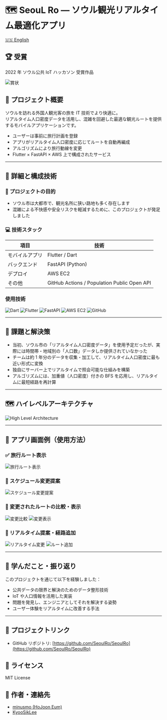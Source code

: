 # 🗺️ SeouL Ro — ソウル観光リアルタイム最適化アプリ

[🇺🇸 English](./README.md)

## 🏆 受賞

2022 年 ソウル公共 IoT ハッカソン 受賞作品

![賞状](./readme_assets/상장.jpg)

## 🧭 プロジェクト概要

ソウルを訪れる外国人観光客の旅を IT 技術でより快適に。  
リアルタイム人口密度データを活用し、混雑を回避した最適な観光ルートを提供するモバイルアプリケーションです。

- ユーザーは事前に旅行計画を登録
- アプリがリアルタイム人口密度に応じてルートを自動再編成
- アルゴリズムにより旅行動線を変更
- Flutter × FastAPI × AWS 上で構成されたサービス

---

## 📐 詳細と構成技術

### 🎯 プロジェクトの目的

- ソウル市は大都市で、観光名所に狭い路地も多く存在します
- 混雑による不快感や安全リスクを軽減するために、このプロジェクトが発足しました

### 💻 技術スタック

| 項目           | 技術                                        |
| -------------- | ------------------------------------------- |
| モバイルアプリ | Flutter / Dart                              |
| バックエンド   | FastAPI (Python)                            |
| デプロイ       | AWS EC2                                     |
| その他         | GitHub Actions / Population Public Open API |

### 使用技術

![Dart](https://img.shields.io/badge/Dart-0175C2?logo=dart&logoColor=white)
![Flutter](https://img.shields.io/badge/Flutter-02569B?logo=flutter&logoColor=white)
![FastAPI](https://img.shields.io/badge/FastAPI-009688?logo=fastapi&logoColor=white)
![AWS EC2](https://img.shields.io/badge/AWS%20EC2-FF9900?logo=amazon-ec2&logoColor=white)
![GitHub](https://img.shields.io/badge/GitHub-181717?logo=github&logoColor=white)

---

## 🧠 課題と解決策

- 当初、ソウル市の「リアルタイム人口密度データ」を使用予定だったが、実際には時間帯・地域別の「人口数」データしか提供されていなかった
- チームは約 1 年分のデータを収集・加工して、リアルタイム人口密度に最も近い形式に変換
- 独自にサーバー上でリアルタイムで照会可能な仕組みを構築
- アルゴリズムには、加重値（人口密度）付きの BFS を応用し、リアルタイムに最短経路を再計算

---

## 🗺️ ハイレベルアーキテクチャ

![High Level Architecture](./readme_assets/highlevel-architecture-seoul-ro.png)

---

## 📱 アプリ画面例（使用方法）

### ✅ 旅行ルート表示

![旅行ルート表示](./readme_assets/여행경로표시.png)

### 🔄 スケジュール変更提案

![スケジュール変更提案](./readme_assets/일정변경제안.png)

### 📌 変更されたルートの比較・表示

![変更比較](./readme_assets/%EB%B3%80%EA%B2%BD%EA%B2%BD%EB%A1%9C%EB%B9%84%EA%B5%90.png)
![変更表示](./readme_assets/변경된경로표시.png)

### 🚦 リアルタイム提案・経路追加

![リアルタイム変更](./readme_assets/실시간여행경로변경제안.png)
![ルート追加](./readme_assets/여행경로추가및표시.png)

---

## 🧪 学んだこと・振り返り

このプロジェクトを通じて以下を経験しました：

- 公共データの限界と解決のためのデータ整形技術
- IoT や人口情報を活用した実装
- 問題を発見し、エンジニアとしてそれを解決する姿勢
- ユーザー体験をリアルタイムに改善する手法

---

## 🔗 プロジェクトリンク

- GitHub リポジトリ: [https://github.com/SeoulRo/SeoulRo](https://github.com/SeoulRo/SeoulRo)

## 📜 ライセンス

MIT License

## 👤 作者・連絡先

- [minusmo (HoJoon Eum)](https://github.com/minusmo)
- [KyooSikLee](https://github.com/KyooSikLee)
